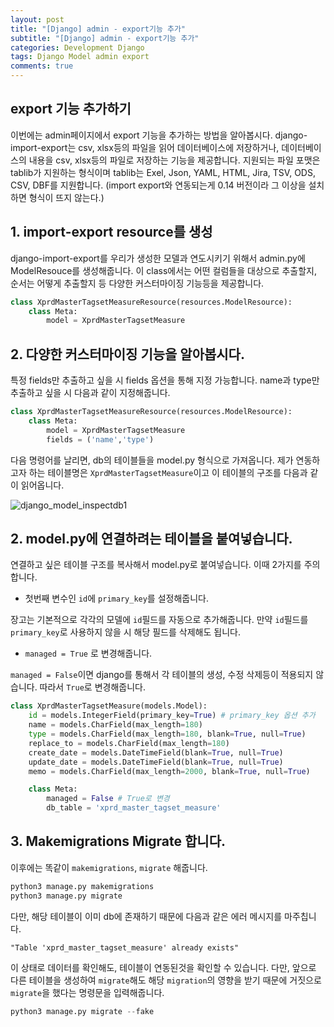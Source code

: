 ```yaml
---
layout: post
title: "[Django] admin - export기능 추가"
subtitle: "[Django] admin - export기능 추가"
categories: Development Django
tags: Django Model admin export
comments: true
---
```


## export 기능 추가하기

이번에는 admin페이지에서 export 기능을 추가하는 방법을 알아봅시다. django-import-export는 csv, xlsx등의 파일을 읽어 데이터베이스에 저장하거나, 데이터베이스의 내용을 csv, xlsx등의 파일로 저장하는 기능을 제공합니다. 지원되는 파일 포맷은 tablib가 지원하는 형식이며 tablib는 Exel, Json, YAML, HTML, Jira, TSV, ODS, CSV, DBF를 지원합니다.
(import export와 연동되는게 0.14 버전이라 그 이상을 설치하면 형식이 뜨지 않는다.)


## 1. import-export resource를 생성
django-import-export를 우리가 생성한 모델과 연도시키기 위해서 admin.py에 ModelResouce를 생성해줍니다. 이 class에서는 어떤 컬럼들을 대상으로 추출할지, 순서는 어떻게 추출할지 등 다양한 커스터마이징 기능등을 제공합니다.  

```python
class XprdMasterTagsetMeasureResource(resources.ModelResource):
    class Meta:
        model = XprdMasterTagsetMeasure
```

## 2. 다양한 커스터마이징 기능을 알아봅시다.

특정 fields만 추출하고 싶을 시 fields 옵션을 통해 지정 가능합니다.
name과 type만 추출하고 싶을 시 다음과 같이 지정해줍니다. 

```python
class XprdMasterTagsetMeasureResource(resources.ModelResource):
    class Meta:
        model = XprdMasterTagsetMeasure
        fields = ('name','type')
```

다음 명령어를 날리면, db의 테이블들을 model.py 형식으로 가져옵니다. 제가 연동하고자 하는 테이블명은 `XprdMasterTagsetMeasure`이고 이 테이블의 구조를 다음과 같이 읽어옵니다.

![django_model_inspectdb1](https://yunsikus.github.io/assets/img/post_img/django-model-inspectdb1.jpg)


## 2. model.py에 연결하려는 테이블을 붙여넣습니다.

연결하고 싶은 테이블 구조를 복사해서 model.py로 붙여넣습니다.
이때 2가지를 주의합니다.
- 첫번째 변수인 `id`에 `primary_key`를 설정해줍니다.

장고는 기본적으로 각각의 모델에 `id`필드를 자동으로 추가해줍니다. 만약 `id`필드를 `primary_key`로 사용하지 않을 시 해당 필드를 삭제해도 됩니다.

- `managed = True` 로 변경해줍니다.

`managed = False`이면 django를 통해서 각 테이블의 생성, 수정 삭제등이 적용되지 않습니다. 따라서 `True`로 변경해줍니다.  

```python
class XprdMasterTagsetMeasure(models.Model):
    id = models.IntegerField(primary_key=True) # primary_key 옵션 추가
    name = models.CharField(max_length=180)
    type = models.CharField(max_length=180, blank=True, null=True)
    replace_to = models.CharField(max_length=180)
    create_date = models.DateTimeField(blank=True, null=True)
    update_date = models.DateTimeField(blank=True, null=True)
    memo = models.CharField(max_length=2000, blank=True, null=True)

    class Meta:
        managed = False # True로 변경
        db_table = 'xprd_master_tagset_measure'
```

## 3. Makemigrations Migrate 합니다.

이후에는 똑같이 `makemigrations`, `migrate`  해줍니다.

```python
python3 manage.py makemigrations
python3 manage.py migrate
```

다만, 해당 테이블이 이미 db에 존재하기 때문에 다음과 같은 에러 메시지를 마주칩니다.

```
"Table 'xprd_master_tagset_measure' already exists"
```
 이 상태로 데이터를 확인해도, 테이블이 연동된것을 확인할 수 있습니다. 다만, 앞으로 다른 테이블을 생성하여 `migrate`해도 해당 `migration`의 영향을 받기 때문에 거짓으로 `migrate`을 했다는 명령문을 입력해줍니다.

 ```python
 python3 manage.py migrate --fake
 ```
